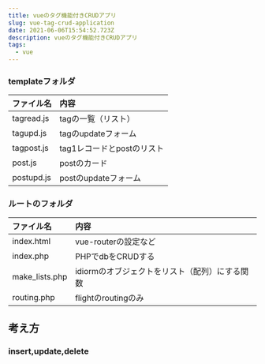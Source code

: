```yaml
---
title: vueのタグ機能付きCRUDアプリ
slug: vue-tag-crud-application
date: 2021-06-06T15:54:52.723Z
description: vueのタグ機能付きCRUDアプリ
tags:
  - vue
---
```

### templateフォルダ
|ファイル名|内容|
|:--|:--|
| tagread.js |tagの一覧（リスト）|
| tagupd.js |tagのupdateフォーム|
| tagpost.js |tag1レコードとpostのリスト|
| post.js |postのカード|
| postupd.js |postのupdateフォーム|

### ルートのフォルダ
|ファイル名|内容|
|:--|:--|
|index.html|vue-routerの設定など|
|index.php|PHPでdbをCRUDする|
|make_lists.php|idiormのオブジェクトをリスト（配列）にする関数|
|routing.php|flightのroutingのみ|

## 考え方

### insert,update,delete



